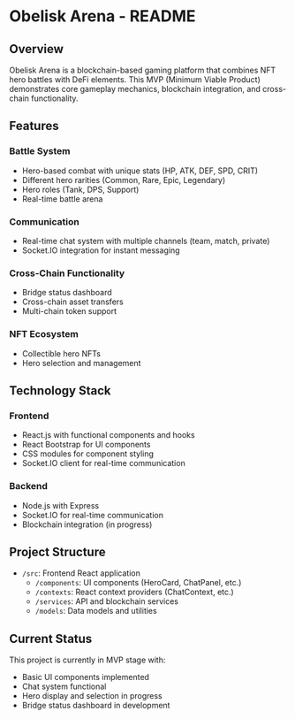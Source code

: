 # Obelisk Arena - README 

## Overview 
Obelisk Arena is a blockchain-based gaming platform that combines NFT hero battles with DeFi elements. This MVP (Minimum Viable Product) demonstrates core gameplay mechanics, blockchain integration, and cross-chain functionality. 

## Features 

### Battle System 
- Hero-based combat with unique stats (HP, ATK, DEF, SPD, CRIT) 
- Different hero rarities (Common, Rare, Epic, Legendary) 
- Hero roles (Tank, DPS, Support) 
- Real-time battle arena 

### Communication 
- Real-time chat system with multiple channels (team, match, private) 
- Socket.IO integration for instant messaging 

### Cross-Chain Functionality 
- Bridge status dashboard 
- Cross-chain asset transfers 
- Multi-chain token support 

### NFT Ecosystem 
- Collectible hero NFTs 
- Hero selection and management 

## Technology Stack 

### Frontend 
- React.js with functional components and hooks 
- React Bootstrap for UI components 
- CSS modules for component styling 
- Socket.IO client for real-time communication 

### Backend 
- Node.js with Express 
- Socket.IO for real-time communication 
- Blockchain integration (in progress) 

## Project Structure 
- `/src`: Frontend React application 
  - `/components`: UI components (HeroCard, ChatPanel, etc.) 
  - `/contexts`: React context providers (ChatContext, etc.) 
  - `/services`: API and blockchain services 
  - `/models`: Data models and utilities 

## Current Status 
This project is currently in MVP stage with: 
- Basic UI components implemented 
- Chat system functional 
- Hero display and selection in progress 
- Bridge status dashboard in development